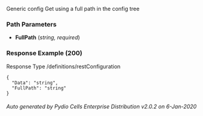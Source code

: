 






 
Generic config Get using a full path in the config tree  


### Path Parameters

 - **FullPath** (_string, required_) 




### Response Example (200)
Response Type /definitions/restConfiguration

```
{
  "Data": "string",
  "FullPath": "string"
}
```




###### Auto generated by Pydio Cells Enterprise Distribution v2.0.2 on 6-Jan-2020
